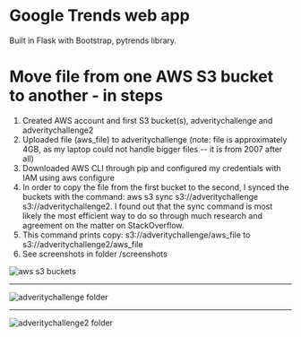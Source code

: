 # Google Trends web app
Built in Flask with Bootstrap, pytrends library.

# Move file from one AWS S3 bucket to another - in steps
1. Created AWS account and first S3 bucket(s), adveritychallenge and adveritychallenge2
2. Uploaded file (aws_file) to adveritychallenge (note: file is approximately 4GB, as my laptop could not handle bigger files -- it is from 2007 after all)
3. Downloaded AWS CLI through pip and configured my credentials with IAM using aws configure
4. In order to copy the file from the first bucket to the second, I synced the buckets with the command: aws s3 sync s3://adveritychallenge s3://adveritychallenge2. I found out that the sync command is most likely the most efficient way to do so through much research and agreement on the matter on StackOverflow.
5. This command prints copy: s3://adveritychallenge/aws_file to s3://adveritychallenge2/aws_file
6. See screenshots in folder /screenshots

![aws s3 buckets](https://raw.githubusercontent.com/catb0y/adverity_challenge/master/screenshots/aws1.png?token=AWY-elUbeok3R_wyuKyFLiFBBYD2kiunks5ay9cGwA%3D%3D)

__________________________________________________
![adveritychallenge folder](https://raw.githubusercontent.com/catb0y/adverity_challenge/master/screenshots/aws3.png?token=AWY-ejhpAUjeO-_nF1VzpuMH3j3JsRrsks5ay_J1wA%3D%3D)

__________________________________________________

![adveritychallenge2 folder](https://raw.githubusercontent.com/catb0y/adverity_challenge/master/screenshots/aws2.png?token=AWY-es9torxPrHON_oYmkCkaL9EvT98Cks5ay_JdwA%3D%3D)
